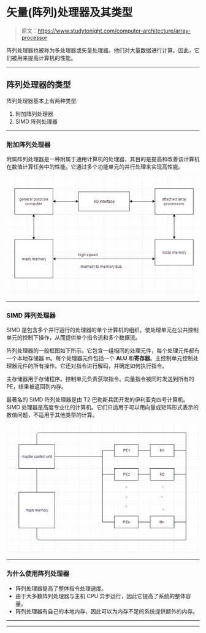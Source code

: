 # 矢量(阵列)处理器及其类型

> 原文：<https://www.studytonight.com/computer-architecture/array-processor>

阵列处理器也被称为多处理器或矢量处理器。他们对大量数据进行计算。因此，它们被用来提高计算机的性能。

* * *

## 阵列处理器的类型

阵列处理器基本上有两种类型:

1.  附加阵列处理器
2.  SIMD 阵列处理器

* * *

### 附加阵列处理器

附属阵列处理器是一种附属于通用计算机的处理器，其目的是提高和改善该计算机在数值计算任务中的性能。它通过多个功能单元的并行处理来实现高性能。

![Array Processors and its types](img/69ed7e29657888e92c9cdf9d1690e5f3.png)

* * *

### SIMD 阵列处理器

SIMD 是包含多个并行运行的处理器的单个计算机的组织。使处理单元在公共控制单元的控制下操作，从而提供单个指令流和多个数据流。

阵列处理器的一般框图如下所示。它包含一组相同的处理元件，每个处理元件都有一个本地存储器 m。每个处理器元件包括一个 **ALU** 和**寄存器**。主控制单元控制处理器元件的所有操作。它还对指令进行解码，并确定如何执行指令。

主存储器用于存储程序。控制单元负责获取指令。向量指令被同时发送到所有的 PE，结果被返回到内存。

最著名的 SIMD 阵列处理器是由 T2·巴勒斯兵团开发的伊利亚克四号计算机。SIMD 处理器是高度专业化的计算机。它们只适用于可以用向量或矩阵形式表示的数值问题，不适用于其他类型的计算。

![Array Processors and its types](img/e8ed21fa580016eab011c1dbfcedf695.png)

* * *

### 为什么使用阵列处理器

*   阵列处理器提高了整体指令处理速度。
*   由于大多数阵列处理器与主机 CPU 异步运行，因此它提高了系统的整体容量。
*   阵列处理器有自己的本地内存，因此可以为内存不足的系统提供额外的内存。

* * *

* * *